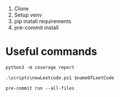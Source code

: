 1. Clone
2. Setup venv
3. pip install requirements
4. pre-commit install

# Useful commands
`python3 -m coverage report`

`.\scripts\newLeetcode.ps1 $nameOfLeetCode`

`pre-commit run --all-files`